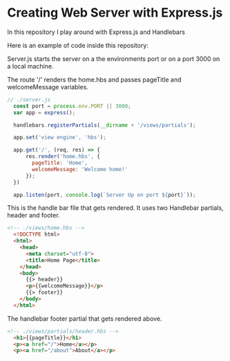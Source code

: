 # Creating Web Server with Express.js

In this repository I play around with Express.js and Handlebars

Here is an example of code inside this repository:

Server.js starts the server on a the environments port or on a port 3000 on a local machine.

The route '/' renders the home.hbs and passes pageTitle and welcomeMessage variables.

```javascript
// ./server.js
  const port = process.env.PORT || 3000;
  var app = express();

  handlebars.registerPartials(__dirname + '/views/partials');

  app.set('view engine', 'hbs');

  app.get('/', (req, res) => {
      res.render('home.hbs', {
        pageTitle: 'Home',
        welcomeMessage: 'Welcome home!'
      });
  })

  app.listen(port, console.log(`Server Up on port ${port}`));
```

This is the handle bar file that gets rendered. It uses two Handlebar partials, header and footer.

```html
<!-- ./views/home.hbs -->
  <!DOCTYPE html>
  <html>
    <head>
      <meta charset="utf-8">
      <title>Home Page</title>
    </head>
    <body>
      {{> header}}
      <p>{{welcomeMessage}}</p>
      {{> footer}}
    </body>
  </html>
```

The handlebar footer partial that gets rendered above.

```html
<!-- ./views/partials/header.hbs -->
  <h1>{{pageTitle}}</h1>
  <p><a href="/">Home</a></p>
  <p><a href="/about">About</a></p>  

```
